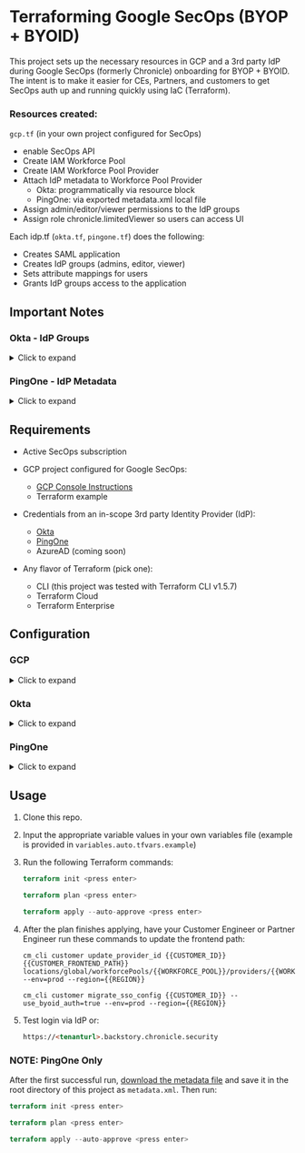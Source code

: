 # Terraforming Google SecOps (BYOP + BYOID)

This project sets up the necessary resources in GCP and a 3rd party IdP during Google SecOps (formerly Chronicle) onboarding for BYOP + BYOID. The intent is to make it easier for CEs, Partners, and customers to get SecOps auth up and running quickly using IaC (Terraform).

### Resources created:

`gcp.tf` (in your own project configured for SecOps)

- enable SecOps API
- Create IAM Workforce Pool
- Create IAM Workforce Pool Provider
- Attach IdP metadata to Workforce Pool Provider
    - Okta: programmatically via resource block
    - PingOne: via exported metadata.xml local file
- Assign admin/editor/viewer permissions to the IdP groups
- Assign role chronicle.limitedViewer so users can access UI

Each idp.tf (`okta.tf`, `pingone.tf`) does the following:
- Creates SAML application
- Creates IdP groups (admins, editor, viewer)
- Sets attribute mappings for users
- Grants IdP groups access to the application


## Important Notes


### Okta - IdP Groups

<details>
<summary>Click to expand</summary>
<br> 
If modifying the IdP groups from the default (var.idp_groups), you must also update the filter_value attribute statement in `okta.tf` to match your desired group prefixes:

```  attribute_statements {
    name         = "groups"
    type         = "GROUP"
    filter_type  = "CONTAINS"
    filter_value = "google_secops" <--update this
  }
```

This is for Okta only.
</details>

### PingOne - IdP Metadata

<details>
<summary>Click to expand</summary>
<br> 
PingOne does not support programmatically retrieving the metadata for an application via Terraform, so it must be [downloaded manually](https://docs.pingidentity.com/r/en-us/pingone/p1_t_downloadidpmetadataapps) after the first run and placed into this projects root directory as `metadata.xml`. Then, Terraform Apply needs to be run a second time.

</details>

## Requirements

- Active SecOps subscription

- GCP project configured for Google SecOps:
    - [GCP Console Instructions](https://cloud.google.com/chronicle/docs/onboard/configure-cloud-project)
    - Terraform example

- Credentials from an in-scope 3rd party Identity Provider (IdP):
    - [Okta](https://help.okta.com/en-us/content/topics/security/api.htm?cshid=ext-create-api-token#create-okta-api-token)
    - [PingOne](https://terraform.pingidentity.com/getting-started/pingone/)
    - AzureAD (coming soon)

- Any flavor of Terraform (pick one):
    - CLI (this project was tested with Terraform CLI v1.5.7)
    - Terraform Cloud
    - Terraform Enterprise


## Configuration

### GCP

<details>
<summary>Click to expand</summary>
<br>   
1. Authenticate with GCP:

- the easiest way is via gcloud:
    - `gcloud auth application-default login`
        - this should be run where you're running Terraform
- other methods, such as service account impersonation, Terraform Cloud environment variables, and more can be found in the [provider documentation](https://registry.terraform.io/providers/hashicorp/google/latest/docs/guides/provider_reference#authentication)

<br>   
2. Set the appropriate values for the respective GCP and SecOps variables: 
<br>
<br>

Variable | Description | Example
-- | -- | --
google_organization | This is the org name of GCP Organization.  | acmecorp.com
gcp_project_id | ID of the project configured for SecOps. | acmecorp-chronicle 
secops_tenant_url | URL of your SecOps tenant | https://acmecorp.backstory.chronicle.security


</details>

### Okta

<details>
<summary>Click to expand</summary>
<br>   
Set the appropriate values for the respective Okta variables: 
<br>
<br>

Variable | Description | Example
-- | -- | --
okta_org_name | This is the org name of your Okta account.  | dev-123456.oktapreview.com would have an org name of `dev-12345`.
okta_base_url | This is the domain of your Okta account. | dev-123456.oktapreview.com would have a base url of `oktapreview.com`.
okta_token | This is the API token to interact with your Okta org. | 00I_2kmj1kk345jj2m2k32

</details>

### PingOne

<details>
<summary>Click to expand</summary>

<br>1. Follow the [instructions](https://terraform.pingidentity.com/getting-started/pingone/) to create a worker application for Terraform and generate credentials.
<br>
2. Set the appropriate values for the respective PingOne variables: 

Variable | Description | Example
-- | -- | --
pingone_client_id | Client ID for the worker app client.  | xxxxxxxx-xxxx-xxxx-xxxx-xxxxxxxxxx
pingone_client_secret | Client secret for the worker app client.  | xxxxxxxxxxxxxxxxxxxxxxxxxxxxxxxx
pingone_environment_id | Environment ID for the worker app client. | xxxxxxxxx-xxxx-xxxx-xxxx-xxxxxxxxxxxxxxxx
pingone_region | The PingOne region to use. Options are `AsiaPacific` `Canada` `Europe` and `NorthAmerica`.  | NorthAmerica

</details>

## Usage

1. Clone this repo.

1. Input the appropriate variable values in your own variables file (example is provided in `variables.auto.tfvars.example`)

1. Run the following Terraform commands:

    ```terraform
    terraform init <press enter>

    terraform plan <press enter>

    terraform apply --auto-approve <press enter>
    ```

1. After the plan finishes applying, have your Customer Engineer or Partner Engineer run these commands to update the frontend path:

    ```
    cm_cli customer update_provider_id {{CUSTOMER_ID}} {{CUSTOMER_FRONTEND_PATH}} locations/global/workforcePools/{{WORKFORCE_POOL}}/providers/{{WORKFORCE_PROVIDER_ID}} --env=prod --region={{REGION}}
    ```
    ```
    cm_cli customer migrate_sso_config {{CUSTOMER_ID}} --use_byoid_auth=true --env=prod --region={{REGION}}
    ```
3. Test login via IdP or:

    ```html
    https://<tenanturl>.backstory.chronicle.security
    ```

### NOTE: PingOne Only

After the first successful run, [download the metadata file](https://docs.pingidentity.com/r/en-us/pingone/p1_t_downloadidpmetadataapps) and save it in the root directory of this project as `metadata.xml`. Then run:

```terraform
terraform init <press enter>

terraform plan <press enter>

terraform apply --auto-approve <press enter>
```